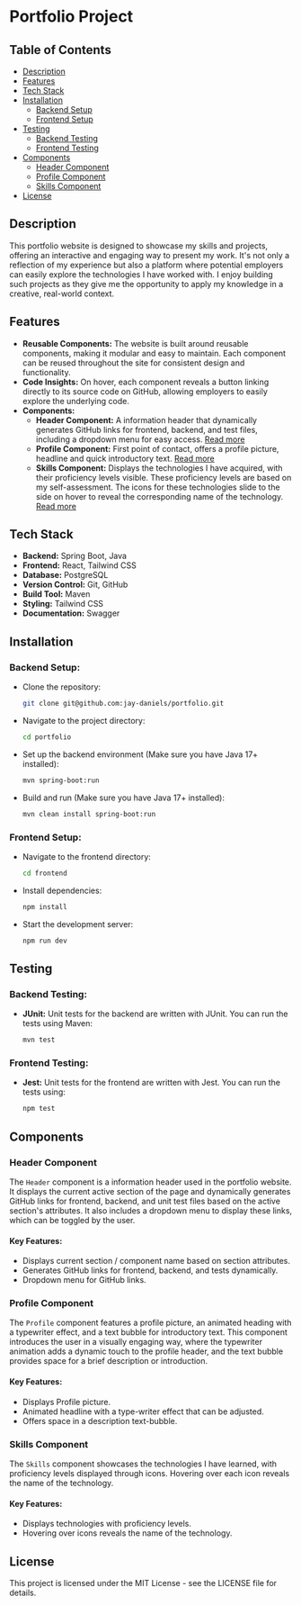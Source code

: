 # Portfolio Project

## Table of Contents

- [Description](#description)
- [Features](#features)
- [Tech Stack](#tech-stack)
- [Installation](#installation)
  - [Backend Setup](#backend-setup)
  - [Frontend Setup](#frontend-setup)
- [Testing](#testing)
  - [Backend Testing](#backend-testing)
  - [Frontend Testing](#frontend-testing)
- [Components](#components)
  - [Header Component](#header-component)
  - [Profile Component](#profile-component)
  - [Skills Component](#skills-component)
- [License](#license)

## Description

This portfolio website is designed to showcase my skills and projects, offering an interactive and engaging way to present my work. It's not only a reflection of my experience but also a platform where potential employers can easily explore the technologies I have worked with. I enjoy building such projects as they give me the opportunity to apply my knowledge in a creative, real-world context.

## Features

- **Reusable Components:** The website is built around reusable components, making it modular and easy to maintain. Each component can be reused throughout the site for consistent design and functionality.
- **Code Insights:** On hover, each component reveals a button linking directly to its source code on GitHub, allowing employers to easily explore the underlying code.
- **Components:**
    - **Header Component:** A information header that dynamically generates GitHub links for frontend, backend, and test files, including a dropdown menu for easy access. [Read more](#header-component)
    - **Profile Component:** First point of contact, offers a profile picture, headline and quick introductory text. [Read more](#profile-component)
    - **Skills Component:** Displays the technologies I have acquired, with their proficiency levels visible. These proficiency levels are based on my self-assessment. The icons for these technologies slide to the side on hover to reveal the corresponding name of the technology. [Read more](#skills-component)

## Tech Stack

- **Backend:** Spring Boot, Java
- **Frontend:** React, Tailwind CSS
- **Database:** PostgreSQL
- **Version Control:** Git, GitHub
- **Build Tool:** Maven
- **Styling:** Tailwind CSS
- **Documentation:** Swagger

## Installation

### Backend Setup:

- Clone the repository:

    ```bash
    git clone git@github.com:jay-daniels/portfolio.git
    ```

- Navigate to the project directory:

    ```bash
    cd portfolio
    ```

- Set up the backend environment (Make sure you have Java 17+ installed):

    ```bash
    mvn spring-boot:run
    ```
    
- Build and run (Make sure you have Java 17+ installed):

    ```bash
    mvn clean install spring-boot:run
    ```

### Frontend Setup:

- Navigate to the frontend directory:

    ```bash
    cd frontend
    ```

- Install dependencies:

    ```bash
    npm install
    ```

- Start the development server:

    ```bash
    npm run dev
    ```

## Testing

### Backend Testing:

- **JUnit:** Unit tests for the backend are written with JUnit. You can run the tests using Maven:

    ```bash
    mvn test
    ```

### Frontend Testing:

- **Jest:** Unit tests for the frontend are written with Jest. You can run the tests using:

    ```bash
    npm test
    ```

## Components

### Header Component

The `Header` component is a information header used in the portfolio website. It displays the current active section of the page and dynamically generates GitHub links for frontend, backend, and unit test files based on the active section's attributes. It also includes a dropdown menu to display these links, which can be toggled by the user.

#### Key Features:
- Displays current section / component name based on section attributes.
- Generates GitHub links for frontend, backend, and tests dynamically.
- Dropdown menu for GitHub links.

### Profile Component

The `Profile` component features a profile picture, an animated heading with a typewriter effect, and a text bubble for introductory text. This component introduces the user in a visually engaging way, where the typewriter animation adds a dynamic touch to the profile header, and the text bubble provides space for a brief description or introduction.

#### Key Features:
- Displays Profile picture.
- Animated headline with a type-writer effect that can be adjusted.
- Offers space in a description text-bubble.

### Skills Component

The `Skills` component showcases the technologies I have learned, with proficiency levels displayed through icons. Hovering over each icon reveals the name of the technology.

#### Key Features:
- Displays technologies with proficiency levels.
- Hovering over icons reveals the name of the technology.

## License

This project is licensed under the MIT License - see the LICENSE file for details.
